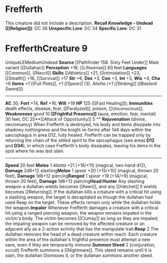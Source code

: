 ﻿---
ac: '30'
alignment: LE
all_resistance: null
burrow_speed: null
charisma: '+6'
climb_speed: null
constitution: '+3'
creature_ability:
- Attack of Opportunity
- D12
- D34
- Frightful Presence
- Head Hunter
- Impaler
- Reap
- Rejuvenation
- ''
- Summon Steed
creature_family: null
description: 'This creature did not include a description.<br/><br/><b><u>Recall Knowledge
  - Undead</u> ( [[DATABASE/skill/Religion|Religion]] )</b>: DC 36<br/><b><u>Unspecific
  Lore</u></b>: DC 34<br/><b><u>Specific Lore</u></b>: DC 31'
dexterity: '+3'
element: null
fly_speed: null
fortitude: '+14'
hardness: null
hp: 125 ( fast healing 8 )
id: '2489'
immunity:
- '[[DATABASE/trait/Death|death]] effects'
- '[[DATABASE/trait/Disease|disease]]'
- '[[DATABASE/trait/Fear|fear]]'
- '[[DATABASE/condition/Paralyzed|paralyzed]]'
- '[[DATABASE/trait/Poison|poison]]'
- '[[DATABASE/condition/Unconscious|unconscious]]'
intelligence: '+3'
land_speed: '20'
language:
- '[[DATABASE/language/Common|Common]]'
- '[[DATABASE/language/Necril|Necril]]'
level: '9'
max_speed: '20'
name: Frefferth
perception: '+18'
rarity: Unique
reflex: '+16'
resistance: null
rus_type_level: null
school: null
sense:
- '[[DATABASE/monsterability/Lifesense|lifesense]] 60 feet'
size: Medium
skill:
- '[[DATABASE/skill/Athletics|Athletics]] +21'
- '[[DATABASE/skill/Intimidation|Intimidation]] +23'
- '[[DATABASE/skill/Stealth|Stealth]] +16'
- '[[DATABASE/skill/Survival|Survival]] +17'
source: '[[DATABASE/source/Pathfinder 158. Sixty Feet Under|Pathfinder #158: Sixty
  Feet Under]]'
speed:
- 20 feet
spell: null
strength: '+6'
strength_req: '6'
strongest_save:
- Will
swim_speed: null
trait:
- '[[DATABASE/trait/Undead|Undead]]'
- '[[DATABASE/trait/Unique|Unique]]'
type: Creature
vision: null
weakest_save:
- Fortitude
weakness:
- good 10
will: '+19'
wisdom: '+4'

---
# Frefferth

This creature did not include a description.
**Recall Knowledge - Undead ([[Religion]])**: DC 36
**Unspecific Lore**: DC 34
**Specific Lore**: DC 31

# Frefferth<span class="item-type">Creature 9</span>

<span class="trait-unique item-trait">Unique</span><span class="trait-alignment item-trait">LE</span><span class="trait-size item-trait">Medium</span><span class="item-trait">Undead</span>
**Source** [[Pathfinder 158. Sixty Feet Under]]
Male variant [[Dullahan]]
**Perception** +18; [[Lifesense]] 60 feet
**Languages** [[Common]], [[Necril]]
**Skills** [[Athletics]] +21, [[Intimidation]] +23, [[Stealth]] +16, [[Survival]] +17
**Str** +6, **Dex** +3, **Con** +3, **Int** +3, **Wis** +4, **Cha** +6
**Items** _+1 [[Full Plate]]_, _+1 [[Spear]]_ (3), _Alietta_ (_+1 [[Striking]] [[Bastard Sword]]_)

---
**AC** 30; **Fort** +14, **Ref** +16, **Will** +19
**HP** 125 ([[Fast Healing]]); **Immunities** death effects, disease, fear, [[Paralyzed]], poison, [[Unconscious]]; **Weaknesses** good 10
<span class="in-box-ability">**[[Frightful Presence]]** (aura, emotion, fear, mental) 30 feet, DC 25</span><span class="in-box-ability">**[[Attack of Opportunity]] <span class="action-icon">5</span> ** </span><span class="in-box-ability">**Rejuvenation** (divine, necromancy) When Frefferth is destroyed, his body and items dissipate into shadowy nothingness and the knight re-forms after 1d4 days within the sarcophagus in area D12, fully healed. Frefferth can be trapped only by returning the chain of the stilled spirit to the sarcophagus (see areas **D12** and **D34**), in which case Frefferth's body dissipates, leaving his items in the spot where he was last slain.</span>

---
**Speed** 20 feet
<span class="in-box-ability">**Melee** <span class="action-icon">1</span> _Alietta_ +21 [+16/+11] (magical, two-hand d12), **Damage** 2d8+12 slashing</span><span class="in-box-ability">**Melee** <span class="action-icon">1</span> _spear_ +20 [+15/+10] (magical, thrown 20 feet), **Damage** 1d6+12 piercing</span><span class="in-box-ability">**Ranged** <span class="action-icon">1</span> _spear_ +19 [+14/+9] (magical, thrown 20 feet), **Damage** 1d6+12 piercing</span><span class="in-box-ability">**Head Hunter** Any slashing weapon a dullahan wields becomes [[Keen]], and any [[Hatchet]] it wields becomes [[Returning]]. If the dullahan kills a creature with a critical hit using a slashing weapon, the target is decapitated as though the dullahan had used Reap on the target. These effects remain only while the dullahan holds the weapon.</span><span class="in-box-ability">**Impaler** Whenever Frefferth damages a creature with a critical hit using a ranged piercing weapon, the weapon remains impaled in the victim's body. The victim becomes [[Clumsy]] as long as they are impaled; the impaling weapon can be removed by the affected creature or an adjacent ally as a 2-action activity that has the manipulate trait.</span><span class="in-box-ability">**Reap** <span class="action-icon">2</span> The dullahan removes the head of a dead creature within reach. Each creature within the area of the dullahan's frightful presence must attempt a new save, even if they are temporarily immune.</span><span class="in-box-ability">**Summon Steed** <span class="action-icon">2</span> (conjuration, occult) Frefferth summons a [[Nightmare]]. This steed remains until it is slain, the dullahan Dismisses it, or the dullahan summons another steed.</span>